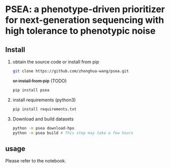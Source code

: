 # PSEA: a phenotype-driven prioritizer for next-generation sequencing with high tolerance to phenotypic noise

## Install

1. obtain the source code or install from pip
   ``` bash
   git clone https://github.com/zhonghua-wang/psea.git
   ```
   ~~or install from pip~~ (TODO)
   ``` bash
   pip install psea
   ```
2. install requirements (python3)
   ```bash
   pip install requirements.txt
   ```
3. Download and build datasets
   ```bash
   python -m psea download-hpo
   python -m psea build # This step may take a few hours
   ```
## usage

Please refer to the notebook.
